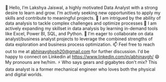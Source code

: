 👋 Hello, I’m Lakshya  Jaiswal,
a highly motivated Data Analyst with a strong desire to learn and grow. I’m actively seeking new opportunities to apply my skills and contribute to meaningful projects.
👀 I am intrigued by the ability of data analysis to tackle complex challenges and optimize processes
🌱 I am actively expanding my skillset in data analysis by learning in-demand tools like Excel, Power BI, SQL, and Python.
💞️ I'm eager to collaborate on data analyst/business analyst projects to leverage the combined strengths of data exploration and business process optimization.
📫 Feel free to reach out to me at abhinavghosh20@gmail.com for further discussion. I'd be happy to connect on Linkedin at https://www.linkedin.com/in/abhinavgh/
😄 My pronouns are he/him.
⚡ Who says gears and gigabytes don't mix? This data analyst is a former mechanical engineer who loves both the physical and digital worlds.
<!--
**lakshyajais1/lakshyajais1** is a ✨ _special_ ✨ repository because its `README.md` (this file) appears on your GitHub profile.

Here are some ideas to get you started:

- 🔭 I’m currently working on ...
- 🌱 I’m currently learning ...
- 👯 I’m looking to collaborate on ...
- 🤔 I’m looking for help with ...
- 💬 Ask me about ...
- 📫 How to reach me: ...
- 😄 Pronouns: ...
- ⚡ Fun fact: ...
-->
